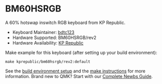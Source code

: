 # BM60HSRGB

A 60% hotswap inswitch RGB keyboard from KP Republic. 

* Keyboard Maintainer: [bdtc123](https://github.com/bdtc123)
* Hardware Supported: BM60HSRGB/rev2
* Hardware Availability: [KP Republic](https://kprepublic.com/products/bm60-rgb-60-gh60-hot-swappable-pcb-programmed-qmk-firmware-type-c)

Make example for this keyboard (after setting up your build environment):

    make kprepublic/bm60hsrgb/rev2:default

See the [build environment setup](https://docs.qmk.fm/#/getting_started_build_tools) and the [make instructions](https://docs.qmk.fm/#/getting_started_make_guide) for more information. Brand new to QMK? Start with our [Complete Newbs Guide](https://docs.qmk.fm/#/newbs).
